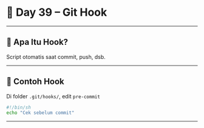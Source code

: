 # 📘 Day 39 – Git Hook

---

## 🧷 Apa Itu Hook?

Script otomatis saat commit, push, dsb.

---

## 🔧 Contoh Hook

Di folder `.git/hooks/`, edit `pre-commit`

```bash
#!/bin/sh
echo "Cek sebelum commit"
```

---
